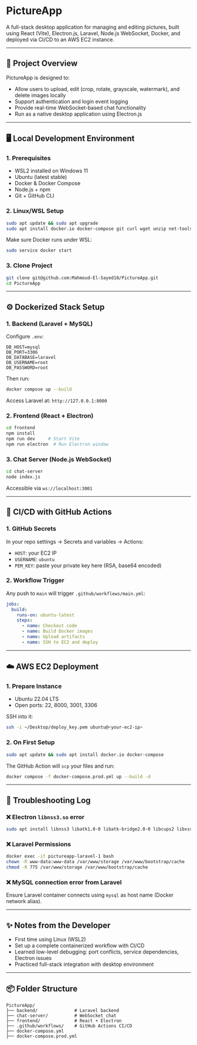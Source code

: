 # PictureApp

A full-stack desktop application for managing and editing pictures, built using React (Vite), Electron.js, Laravel, Node.js WebSocket, Docker, and deployed via CI/CD to an AWS EC2 instance.

---

## 🧠 Project Overview
PictureApp is designed to:
- Allow users to upload, edit (crop, rotate, grayscale, watermark), and delete images locally
- Support authentication and login event logging
- Provide real-time WebSocket-based chat functionality
- Run as a native desktop application using Electron.js

---

## 🖥️ Local Development Environment
### 1. Prerequisites
- WSL2 installed on Windows 11
- Ubuntu (latest stable)
- Docker & Docker Compose
- Node.js + npm
- Git + GitHub CLI

### 2. Linux/WSL Setup
```bash
sudo apt update && sudo apt upgrade
sudo apt install docker.io docker-compose git curl wget unzip net-tools
```
Make sure Docker runs under WSL:
```bash
sudo service docker start
```

### 3. Clone Project
```bash
git clone git@github.com:Mahmoud-El-Sayed10/PictureApp.git
cd PictureApp
```

---

## ⚙️ Dockerized Stack Setup
### 1. Backend (Laravel + MySQL)
Configure `.env`:
```
DB_HOST=mysql
DB_PORT=3306
DB_DATABASE=laravel
DB_USERNAME=root
DB_PASSWORD=root
```
Then run:
```bash
docker compose up --build
```

Access Laravel at: `http://127.0.0.1:8000`

### 2. Frontend (React + Electron)
```bash
cd frontend
npm install
npm run dev     # Start Vite
npm run electron  # Run Electron window
```

### 3. Chat Server (Node.js WebSocket)
```bash
cd chat-server
node index.js
```
Accessible via `ws://localhost:3001`

---

## 🔁 CI/CD with GitHub Actions
### 1. GitHub Secrets
In your repo settings → Secrets and variables → Actions:
- `HOST`: your EC2 IP
- `USERNAME`: `ubuntu`
- `PEM_KEY`: paste your private key here (RSA, base64 encoded)

### 2. Workflow Trigger
Any push to `main` will trigger `.github/workflows/main.yml`:
```yaml
jobs:
  build:
    runs-on: ubuntu-latest
    steps:
      - name: Checkout code
      - name: Build Docker images
      - name: Upload artifacts
      - name: SSH to EC2 and deploy
```

---

## ☁️ AWS EC2 Deployment
### 1. Prepare Instance
- Ubuntu 22.04 LTS
- Open ports: 22, 8000, 3001, 3306

SSH into it:
```bash
ssh -i ~/Desktop/deploy_key.pem ubuntu@<your-ec2-ip>
```
### 2. On First Setup
```bash
sudo apt update && sudo apt install docker.io docker-compose
```
The GitHub Action will `scp` your files and run:
```bash
docker compose -f docker-compose.prod.yml up --build -d
```

---

## 🧪 Troubleshooting Log
### ❌ Electron `libnss3.so` error
```bash
sudo apt install libnss3 libatk1.0-0 libatk-bridge2.0-0 libcups2 libxss1 libasound2t64 libxrandr2 libxdamage1 libxcomposite1 libxcursor1 libxinerama1 libappindicator3-1
```

### ❌ Laravel Permissions
```bash
docker exec -it pictureapp-laravel-1 bash
chown -R www-data:www-data /var/www/storage /var/www/bootstrap/cache
chmod -R 775 /var/www/storage /var/www/bootstrap/cache
```

### ❌ MySQL connection error from Laravel
Ensure Laravel container connects using `mysql` as host name (Docker network alias).

---

## ✨ Notes from the Developer
- First time using Linux (WSL2)
- Set up a complete containerized workflow with CI/CD
- Learned low-level debugging: port conflicts, service dependencies, Electron issues
- Practiced full-stack integration with desktop environment

---

## 📦 Folder Structure
```
PictureApp/
├── backend/              # Laravel backend
├── chat-server/          # WebSocket chat
├── frontend/             # React + Electron
├── .github/workflows/    # GitHub Actions CI/CD
├── docker-compose.yml
├── docker-compose.prod.yml
```

